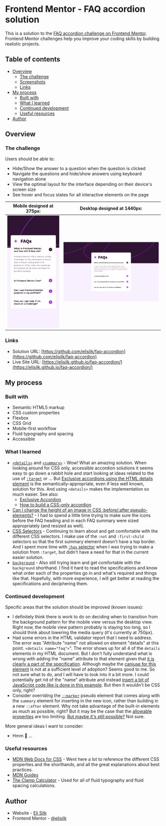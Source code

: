 # Frontend Mentor - FAQ accordion solution

This is a solution to the [FAQ accordion challenge on Frontend Mentor](https://www.frontendmentor.io/challenges/faq-accordion-wyfFdeBwBz). Frontend Mentor challenges help you improve your coding skills by building realistic projects.

## Table of contents

- [Overview](#overview)
  - [The challenge](#the-challenge)
  - [Screenshots](#screenshots)
  - [Links](#links)
- [My process](#my-process)
  - [Built with](#built-with)
  - [What I learned](#what-i-learned)
  - [Continued development](#continued-development)
  - [Useful resources](#useful-resources)
- [Author](#author)

## Overview

### The challenge

Users should be able to:

- Hide/Show the answer to a question when the question is clicked
- Navigate the questions and hide/show answers using keyboard navigation alone
- View the optimal layout for the interface depending on their device's screen size
- See hover and focus states for all interactive elements on the page

|        Mobile designed at 375px:         |        Desktop designed at 1440px:        |
| :--------------------------------------: | :---------------------------------------: |
| ![](./screenshots/screenshot-mobile.png) | ![](./screenshots/screenshot-desktop.png) |

### Links

- Solution URL: [https://github.com/elisilk/faq-accordion](https://github.com/elisilk/faq-accordion)
- Live Site URL: [https://elisilk.github.io/faq-accordion/](https://elisilk.github.io/faq-accordion/)

## My process

### Built with

- Semantic HTML5 markup
- CSS custom properties
- Flexbox
- CSS Grid
- Mobile-first workflow
- Fluid typography and spacing
- Accessible

### What I learned

- [`<details>`](https://developer.mozilla.org/en-US/docs/Web/HTML/Element/details) and [`<summary>`](https://developer.mozilla.org/en-US/docs/Web/HTML/Element/summary) - Wow! What an amazing solution. When looking around for CSS only, accessible accordion solutions it seems easy to go down a rabbit hole and start looking at ideas related to the use of [`:target`](https://developer.mozilla.org/en-US/docs/Web/CSS/:target) or ... But [Exclusive accordions using the HTML details element](https://developer.mozilla.org/en-US/blog/html-details-exclusive-accordions/) is the semantically-appropriate, even if less well known, solution for this. And using `<details>` makes the implementation so much easier. See also:
  - [Exclusive Accordion](https://developer.chrome.com/docs/css-ui/exclusive-accordion)
  - [How to build a CSS-only accordion](https://verpex.com/blog/website-tips/how-to-build-a-css-only-accordion)
- [Can I change the height of an image in CSS :before/:after pseudo-elements?](https://stackoverflow.com/questions/8977957/can-i-change-the-height-of-an-image-in-css-before-after-pseudo-elements) - I had to spend a little time trying to make sure the icons before the FAQ heading and in each FAQ summary were sized appropriately (and resized as well).
- [CSS Selectors](https://developer.mozilla.org/en-US/docs/Web/CSS/CSS_selectors) - Continuing to learn about and get comfortable with the different CSS selectors. I make use of the `:not` and `:first-child` selectors so that the first summary element doesn't have a top border. And I spent more time with [`:has` selector](https://tobiasahlin.com/blog/previous-sibling-css-has/) when I was trying to make a solution from `:target`, but didn't have a need for that in the current easier solution.
- [`background`](https://developer.mozilla.org/en-US/docs/Web/CSS/background) - Also still trying learn and get comfortable with the `background` shorthand. I find it hard to read the specifications and know what order each of the properties go in and what's required and things like that. Hopefully, with more experience, I will get better at reading the specifications and deciphering them.

### Continued development

Specific areas that the solution should be improved (known issues):

- I definitely think there is work to do on deciding when to transition from the background pattern for the mobile view versus the desktop view. Right now, the mobile view pattern probably is staying too long, so I should think about lowering the media query (it's currently at 750px).
- Had some errors in the HTML validator report that I need to address. The error was "Attribute "name" not allowed on element "details" at this point. `<details name="faq">`". The error shows up for all 4 of the `details` elements in my HTML document. But I don't fully understand what is wrong with adding the "name" attribute to that element given that [it is clearly a part of the specification](https://developer.mozilla.org/en-US/docs/Web/HTML/Element/details#name). Although maybe the [caniuse for this element](https://caniuse.com/details) is not at a sufficient level of adoption? Seems good to me. So not sure what to do, and I will have to look into it a bit more. I could potentially get rid of the "name" attribute and instead [insert a bit of JavaScript code like is done in this example](https://verpex.com/blog/website-tips/how-to-build-a-css-only-accordion). But then it wouldn't be CSS only, right?
- Consider overriding the [`::marker`](https://developer.mozilla.org/en-US/docs/Web/CSS/::marker) pseudo element that comes along with the `summary` element for inserting in the new icon, rather than building in a new `::after` element. Why not take advantage of the built-in elements as much as possible, right? But it may be the case that the [allowable properties](https://developer.mozilla.org/en-US/docs/Web/CSS/::marker#allowable_properties) are too limiting. [But maybe it's still possible?](https://web.dev/articles/css-marker-pseudo-element) Not sure.

More general ideas I want to consider:

- Hmm 🤔 ...

### Useful resources

- [MDN Web Docs for CSS](https://developer.mozilla.org/en-US/docs/Web/CSS) - Went here a lot to reference the different CSS properties and the shorthands, and all the great explanations about best practices.
- [MDN Guides](https://developer.mozilla.org/en-US/docs/Learn)
- [The Clamp Calculator](https://royalfig.github.io/fluid-typography-calculator/) - Used for all of fluid typography and fluid spacing calculations.

## Author

- Website - [Eli Silk](https://github.com/elisilk)
- Frontend Mentor - [@elisilk](https://www.frontendmentor.io/profile/elisilk)
